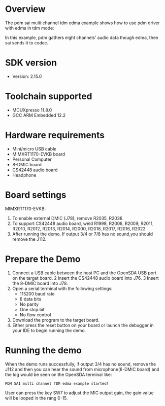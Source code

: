 Overview
========
The pdm sai multi channel tdm edma example shows how to use pdm driver with edma in tdm mode:

In this example, pdm gathers eight channels' audio data though edma, then sai sends it to codec.

SDK version
===========
- Version: 2.15.0

Toolchain supported
===================
- MCUXpresso  11.8.0
- GCC ARM Embedded  12.2

Hardware requirements
=====================
- Mini/micro USB cable
- MIMXRT1170-EVKB board
- Personal Computer
- 8-DMIC board
- CS42448 audio board
- Headphone

Board settings
==============
MIMXRT1170-EVKB:
1. To enable external DMIC (J78), remove R2035, R2038.
2. To support CS42448 audio board, weld R1998, R2008, R2009, R2011, R2010, R2012, R2013, R2014, R2000, R2018, R2017, R2016, R2022
3. After running the demo. If output 3/4 or 7/8 has no sound,you should remove the J112.

Prepare the Demo
================
1.  Connect a USB cable between the host PC and the OpenSDA USB port on the target board.
2   Insert the CS42448 audio board into J76.
3   Insert the 8-DMIC board into J78.
4.  Open a serial terminal with the following settings:
    - 115200 baud rate
    - 8 data bits
    - No parity
    - One stop bit
    - No flow control
5.  Download the program to the target board.
6.  Either press the reset button on your board or launch the debugger in your IDE to begin running the demo.

Running the demo
================
When the demo runs successfully, if output 3/4 has no sound, remove the J112 and then you can hear the sound from microphone(8-DMIC board)
and the log would be seen on the OpenSDA terminal like:
~~~~~~~~~~~~~~~~~~~~~~~~~~~~~~~~~~~
PDM SAI multi channel TDM edma example started!
~~~~~~~~~~~~~~~~~~~~~~~~~~~~~~~~~~~
User can press the key SW7 to adjust the MIC output gain, the gain value will be looped in the rang 0-15.
